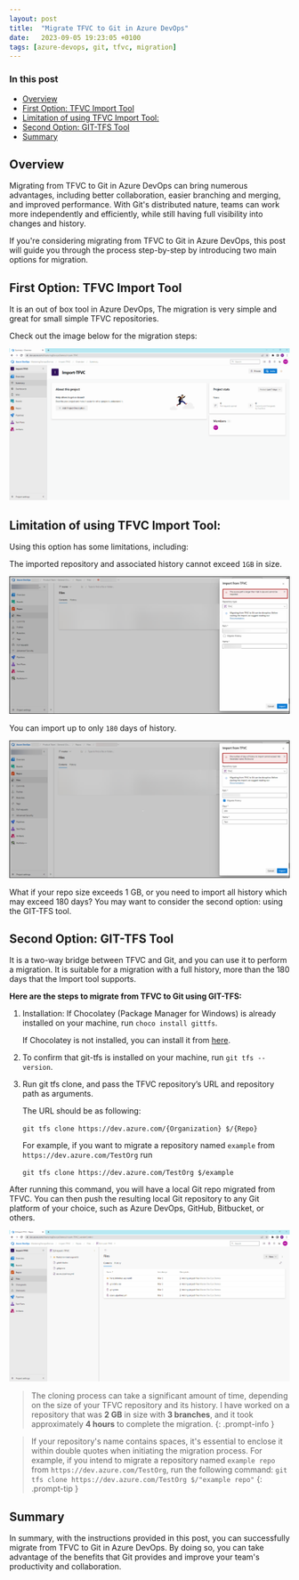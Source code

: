 ```yaml
---
layout: post
title:  "Migrate TFVC to Git in Azure DevOps"
date:   2023-09-05 19:23:05 +0100
tags: [azure-devops, git, tfvc, migration]
---
```


### In this post

- [Overview](#overview)
- [First Option: TFVC Import Tool](#first-option-tfvc-import-tool)
- [Limitation of using TFVC Import Tool:](#limitation-of-using-tfvc-import-tool)
- [Second Option: GIT-TFS Tool](#second-option-git-tfs-tool)
- [Summary](#summary)

## Overview

Migrating from TFVC to Git in Azure DevOps can bring numerous advantages, including better collaboration, easier branching and merging, and improved performance. With Git's distributed nature, teams can work more independently and efficiently, while still having full visibility into changes and history.

If you're considering migrating from TFVC to Git in Azure DevOps, this post will guide you through the process step-by-step by introducing two main options for migration.

## First Option: TFVC Import Tool

It is an out of box tool in Azure DevOps, The migration is very simple and great for small simple TFVC repositories.

Check out the image below for the migration steps:

![import-TFVC.gif](/assets/images/tfvc-git/tfvc-import-tool.gif)

## Limitation of using TFVC Import Tool:

Using this option has some limitations, including:

The imported repository and associated history cannot exceed `1GB` in size.

![Size Limitation](/assets/images/tfvc-git/size-limitation.png)

You can import up to only `180` days of history.

![History Limitation](/assets/images/tfvc-git/history-limitation.png)

What if your repo size exceeds 1 GB, or you need to import all history which may exceed 180 days? 
You may want to consider the second option: using the GIT-TFS tool.

## Second Option: GIT-TFS Tool
It is a two-way bridge between TFVC and Git, and you can use it to perform a migration. It is suitable for a migration with a full history, more than the 180 days that the Import tool supports.

**Here are the steps to migrate from TFVC to Git using GIT-TFS:**

1. Installation: If Chocolatey (Package Manager for Windows) is already installed on your machine, run `choco install gittfs`. 

    If Chocolatey is not installed, you can install it from [here](https://docs.chocolatey.org/en-us/choco/setup).

2. To confirm that git-tfs is installed on your machine, run `git tfs --version`.

3. Run git tfs clone, and pass the TFVC repository’s URL and repository path as arguments.

    The URL should be as following:

    `git tfs clone https://dev.azure.com/{Organization} $/{Repo}`

    For example, if you want to migrate a repository named `example` from `https://dev.azure.com/TestOrg` run 

    `git tfs clone https://dev.azure.com/TestOrg $/example`

After running this command, you will have a local Git repo migrated from TFVC. You can then push the resulting local Git repository to any Git platform of your choice, such as Azure DevOps, GitHub, Bitbucket, or others.

![import-TFVC-tfs.gif](/assets/images/tfvc-git/git-tfs.gif)

> The cloning process can take a significant amount of time, depending on the size of your TFVC repository and its history. I have worked on a repository that was **2 GB** in size with **3 branches**, and it took approximately **4 hours** to complete the migration.
{: .prompt-info }

> If your repository's name contains spaces, it's essential to enclose it within double quotes when initiating the migration process. For example, if you intend to migrate a repository named `example repo` from `https://dev.azure.com/TestOrg`, run the following command: `git tfs clone https://dev.azure.com/TestOrg $/"example repo"`
{: .prompt-tip }

## Summary

In summary, with the instructions provided in this post, you can successfully migrate from TFVC to Git in Azure DevOps. By doing so, you can take advantage of the benefits that Git provides and improve your team's productivity and collaboration.
